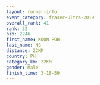 ```yaml
---
layout: runner-info 
event_category: fraser-ultra-2019 
overall_rank: 41
rank: 32
bib: 2246
first_name: KOON POH
last_name: NG
distance: 22KM
country: PH
category_km: 22KM
gender: Male
finish_time: 3-18-59
---
```

